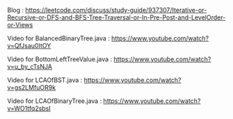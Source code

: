 Blog : https://leetcode.com/discuss/study-guide/937307/Iterative-or-Recursive-or-DFS-and-BFS-Tree-Traversal-or-In-Pre-Post-and-LevelOrder-or-Views

Video for BalancedBinaryTree.java : https://www.youtube.com/watch?v=QfJsau0ItOY

Video for BottomLeftTreeValue.java : https://www.youtube.com/watch?v=u_by_cTsNJA

Video for LCAOfBST.java : https://www.youtube.com/watch?v=gs2LMfuOR9k

Video for LCAOfBinaryTree.java : https://www.youtube.com/watch?v=WO1tfq2sbsI
